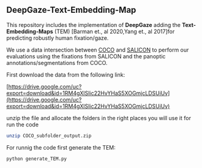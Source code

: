 ## DeepGaze-Text-Embedding-Map 
This repository includes the implementation of **DeepGaze** adding the **Text-Embedding-Maps** (TEM) [Barman et., al 2020,Yang et., al 2017]for predicting robustly human fixation/gaze.

We use a data intersection between [COCO](https://cocodataset.org/#home) and [SALICON](https://cocodataset.org/#home) to perform our evaluations using the fixations from SALICON and the panoptic annotations/segmentations from COCO.

First download the data from the following link:

[https://drive.google.com/uc?export=download&id=1RM4gXlSIic22HvYHaS5XOGmjcLDSUiUv](https://drive.google.com/uc?export=download&id=1RM4gXlSIic22HvYHaS5XOGmjcLDSUiUv)

unzip the file and allocate the folders in the right places you will use it for run the code
```bash
unzip COCO_subfolder_output.zip
```

For runnig the code first generate the TEM:


```python
python generate_TEM.py
```
